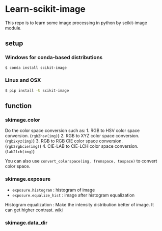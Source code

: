# Learn-scikit-image
This repo is to learn some image processing in python by scikit-image module.

## setup
### Windows for conda-based distributions
```bash
$ conda install scikit-image
```
### Linux and OSX
```bash
$ pip install -U scikit-image
```

## function
### skimage.color
Do the color space conversion such as:
    1. RGB to HSV color space conversion. (``rgb2hsv(img)``)
    2. RGB to XYZ color space conversion. (``rgb2xyz(img)``)
    3. RGB to RGB CIE color space conversion. (``rgb2rgbcie(img)``)
    4. CIE-LAB to CIE-LCH color space conversion. (``lab2lch(img)``)
    
You can also use ``convert_colorspace(img, fromspace, tospace)`` to convert color space.

### skimage.exposure
* ``exposure.histogram``  : histogram of image
* ``exposure.equalize_hist`` : image after histogram equalization

Histogram equalization : Make the intensity distribution better of image. It can get higher contrast.
[wiki](https://en.wikipedia.org/wiki/Histogram_equalization)
### skimage.data_dir